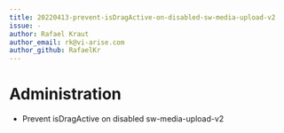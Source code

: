 ```yaml
---
title: 20220413-prevent-isDragActive-on-disabled-sw-media-upload-v2
issue: -
author: Rafael Kraut
author_email: rk@vi-arise.com
author_github: RafaelKr
---
```

# Administration
- Prevent isDragActive on disabled sw-media-upload-v2
